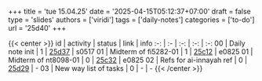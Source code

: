 +++
title = 'tue 15.04.25'
date = '2025-04-15T05:12:37+07:00'
draft = false
type = 'slides'
authors = ['viridi']
tags = ['daily-notes']
categories = ['to-do']
url = '25d40'
+++

{{< center >}}
id | activity | status | link | info
:-: | :- | :-: | :-: | :-:
00 | Daily note init         | 1 | [25d37](/notes/25d37) | s0517
01 | Midterm of fi5282-01    | 1 | [25c12](/notes/25c12) | e0825
01 | Midterm of nt8098-01    | 0 | [25c32](/notes/25c32) | e0825
02 | Refs for ai-innayah ref | 0 | [25d29](/notes/25d29) | -
03 | New way list of tasks   | 0 | - | -
{{< /center >}}
